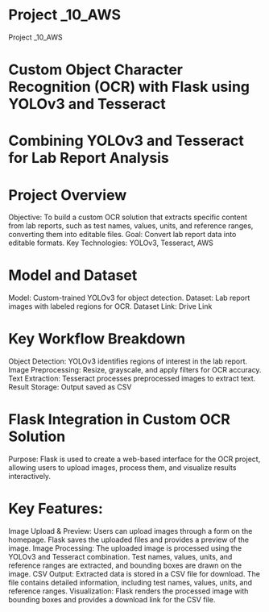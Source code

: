 # Project _10_AWS
 Project _10_AWS

# Custom Object Character Recognition (OCR) with Flask using YOLOv3 and Tesseract

# Combining YOLOv3 and Tesseract for Lab Report Analysis

# Project Overview

Objective: To build a custom OCR solution that extracts specific content from lab reports, such as test names, values, units, and reference ranges, converting them into editable files.
Goal: Convert lab report data into editable formats.
Key Technologies: YOLOv3, Tesseract, AWS

# Model and Dataset

Model: Custom-trained YOLOv3 for object detection.
Dataset: Lab report images with labeled regions for OCR.
Dataset Link: Drive Link

# Key Workflow Breakdown

Object Detection: YOLOv3 identifies regions of interest in the lab report.
Image Preprocessing: Resize, grayscale, and apply filters for OCR accuracy.
Text Extraction: Tesseract processes preprocessed images to extract text.
Result Storage: Output saved as CSV

# Flask Integration in Custom OCR Solution
Purpose: Flask is used to create a web-based interface for the OCR project, allowing users to upload images, process them, and visualize results interactively.

# Key Features:

Image Upload & Preview: Users can upload images through a form on the homepage. Flask saves the uploaded files and provides a preview of the image.
Image Processing: The uploaded image is processed using the YOLOv3 and Tesseract combination. Test names, values, units, and reference ranges are extracted, and bounding boxes are drawn on the image.
CSV Output: Extracted data is stored in a CSV file for download. The file contains detailed information, including test names, values, units, and reference ranges.
Visualization: Flask renders the processed image with bounding boxes and provides a download link for the CSV file.




